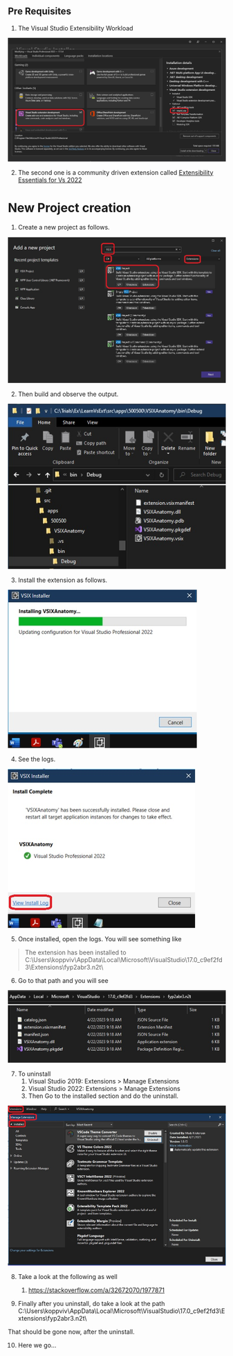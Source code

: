 ## Pre Requisites
1. The Visual Studio Extensibility Workload

![Visual Studio Extensibility Workload](./images/VsWorkload.jpg)

2. The second one is a community driven extension called 
[Extensibility Essentials for Vs 2022](https://marketplace.visualstudio.com/items?itemName=MadsKristensen.ExtensibilityEssentials2022)

# New Project creation

1. Create a new project as follows.

![New Project Template](./images/50NewProjectTemplate50.jpg)

2. Then build and observe the output.

![Build output](./images/60BuildOutput60.jpg)

3. Install the extension as follows.

![Extension installation](./images/70ExtensionInstallation70.jpg)

4. See the logs.

![Extension installation log](./images/80InstallLog80.jpg)

5. Once installed, open the logs. You will see something like

> The extension has been installed to C:\Users\koppviv\AppData\Local\Microsoft\VisualStudio\17.0_c9ef2fd3\Extensions\fyp2abr3.n2t\

6. Go to that path and you will see

![Extension Install location](./images/90InstallLocation90.jpg)

7. To uninstall 
   1. Visual Studio 2019: Extensions > Manage Extensions
   2. Visual Studio 2022: Extensions > Manage Extensions
   3. Then Go to the installed section and do the uninstall.
   
![Visual Stuion Managed Extensions dialog](./images/100ManagedExtensionsInVs2022100.jpg)


8. Take a look at the following as well
   1. https://stackoverflow.com/a/32672070/1977871

9. Finally after you uninstall, do take a look at the path C:\Users\koppviv\AppData\Local\Microsoft\VisualStudio\17.0_c9ef2fd3\Extensions\fyp2abr3.n2t\

That should be gone now, after the uninstall.

10. Here we go...